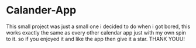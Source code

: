 # Calander-App
This small project was just a small one i decided to do when i got bored, this works exactly the same as every other calendar app just with my own spin to it. so if you enjoyed it and like the app then give it a star. THANK YOUU!
